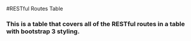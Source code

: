 
#RESTful Routes Table

### This is a table that covers all of the RESTful routes in a table with bootstrap 3 styling.